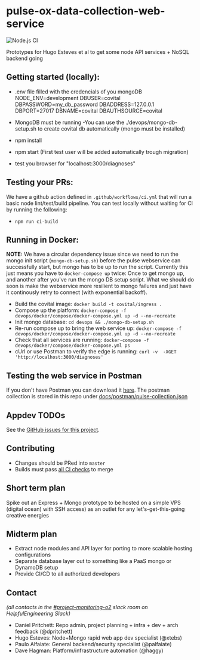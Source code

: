 # pulse-ox-data-collection-web-service

![Node.js CI](https://github.com/CoVital-Project/pulse-ox-data-collection-web-service/workflows/Node.js%20CI/badge.svg)

Prototypes for Hugo Esteves et al to get some node API services + NoSQL backend going

<!-- ## Local development
- Install the versions of `node` and `npm` specified in package.json
- Install deps via `npm install .`
- Verify test suite works with `npm run test`
- Verify basic web app boots with `node src/app.js`
- View the app in your browser at [http://localhost:3000/](http://localhost:3000/) -->

## Getting started (locally):

- .env file filled with the credencials of you mongoDB
  NODE_ENV=development
  DBUSER=covital
  DBPASSWORD=my_db_password
  DBADDRESS=127.0.0.1
  DBPORT=27017
  DBNAME=covital
  DBAUTHSOURCE=covital

- MongoDB must be running
  -You can use the ./devops/mongo-db-setup.sh to create covital db automatically (mongo must be installed)
- npm install
- npm start (First test user will be added automatically trough migration)
- test you browser for "localhost:3000/diagnoses"

## Testing your PRs:
We have a github action defined in `.github/workflows/ci.yml` that will run a basic node lint/test/build pipeline. You can test locally without waiting for CI by running the following:
- `npm run ci-build`

## Running in Docker:

__NOTE:__ We have a circular dependency issue since we need to run the mongo init script (`mongo-db-setup.sh`) before the pulse webservice can successfully start, but mongo has to be up to run the script. Currently this just means you have to `docker-compose up` twice: Once to get mongo up, and another after you've run the mongo DB setup script. What we should
do soon is make the webservice more resilient to mongo failures and just have it continously retry to connect (with exponential backoff).

- Build the covital image: `docker build -t covital/ingress .`
- Compose up the platform: `docker-compose -f devops/docker/compose/docker-compose.yml up -d --no-recreate`
- Init mongo database: `cd devops && ./mongo-db-setup.sh`
- Re-run compose up to bring the web service up: `docker-compose -f devops/docker/compose/docker-compose.yml up -d --no-recreate`
- Check that all services are running: `docker-compose -f devops/docker/compose/docker-compose.yml ps`
- cUrl or use Postman to verify the edge is running: `curl -v  -XGET 'http://localhost:3000/diagnoses'`

## Testing the web service in Postman
If you don't have Postman you can download it [here](https://www.postman.com/downloads/). 
The postman collection is stored in this repo under [docs/postman/pulse-collection.json](docs/postman/pulse-collection.json)

## Appdev TODOs

See the [GitHub issues for this project](https://github.com/CoVital-Project/pulse-ox-data-collection-web-service/issues).

## Contributing

- Changes should be PRed into `master`
- Builds must pass [all CI checks](https://github.com/CoVital-Project/pulse-ox-data-collection-web-service/actions) to merge

## Short term plan

Spike out an Express + Mongo prototype to be hosted on a simple VPS (digital ocean) with SSH access) as an outlet for any let's-get-this-going creative energies

## Midterm plan

- Extract node modules and API layer for porting to more scalable hosting configurations
- Separate database layer out to something like a PaaS mongo or DynamoDB setup
- Provide CI/CD to all authorized developers

## Contact

_(all contacts in the [#project-monitoring-o2](https://app.slack.com/client/TUTSYURT3/CV52VNTJM) slack room on HelpfulEngineering Slack)_

- Daniel Pritchett: Repo admin, project planning + infra + dev + arch feedback (@dpritchett)
- Hugo Esteves: Node+Mongo rapid web app dev specialist (@xtebs)
- Paulo Alfaiate: General backend/security specialist (@palfaiate)
- Dave Hagman: Platform/infrastructure automation (@haggy)
